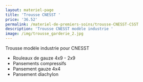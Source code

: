 ```yaml
---
layout: materiel-page
title: 'Trousse CNESST '
price: '36.52'
permalink: /materiel-de-premiers-soins/trousse-CNESST-CSST
description: 'Trousse CNESST modèle industrie '
image: /img/trousse_garderie_2.jpg
---
```

Trousse modèle industrie pour CNESST 

* Rouleaux de gauze 4x9 - 2x9 
* Pansements compressifs
* Pansement gauze 4x4
* Pansement diachylon
